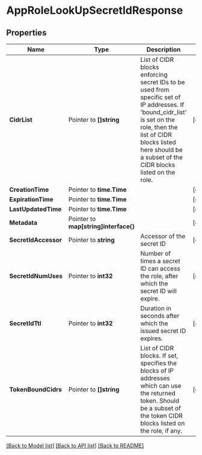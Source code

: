 # AppRoleLookUpSecretIdResponse


## Properties

Name | Type | Description | Notes
------------ | ------------- | ------------- | -------------
**CidrList** | Pointer to **[]string** | List of CIDR blocks enforcing secret IDs to be used from specific set of IP addresses. If &#x27;bound_cidr_list&#x27; is set on the role, then the list of CIDR blocks listed here should be a subset of the CIDR blocks listed on the role. | [optional] 
**CreationTime** | Pointer to **time.Time** |  | [optional] 
**ExpirationTime** | Pointer to **time.Time** |  | [optional] 
**LastUpdatedTime** | Pointer to **time.Time** |  | [optional] 
**Metadata** | Pointer to **map[string]interface{}** |  | [optional] 
**SecretIdAccessor** | Pointer to **string** | Accessor of the secret ID | [optional] 
**SecretIdNumUses** | Pointer to **int32** | Number of times a secret ID can access the role, after which the secret ID will expire. | [optional] 
**SecretIdTtl** | Pointer to **int32** | Duration in seconds after which the issued secret ID expires. | [optional] 
**TokenBoundCidrs** | Pointer to **[]string** | List of CIDR blocks. If set, specifies the blocks of IP addresses which can use the returned token. Should be a subset of the token CIDR blocks listed on the role, if any. | [optional] 





[[Back to Model list]](../README.md#documentation-for-models) [[Back to API list]](../README.md#documentation-for-api-endpoints) [[Back to README]](../README.md)


